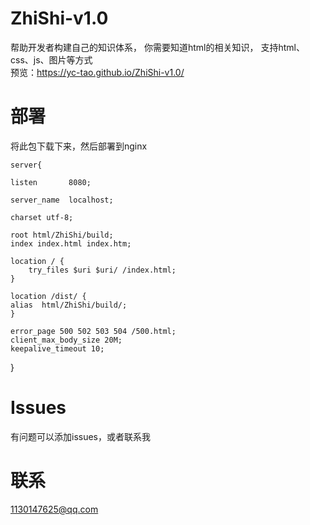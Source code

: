 # ZhiShi-v1.0
帮助开发者构建自己的知识体系，
你需要知道html的相关知识，
支持html、css、js、图片等方式
</br>预览：https://yc-tao.github.io/ZhiShi-v1.0/
# 部署
将此包下载下来，然后部署到nginx</br>


	server{

    listen       8080;
	
    server_name  localhost;
      
    charset utf-8;
 
    root html/ZhiShi/build;
    index index.html index.htm;
 
    location / {
        try_files $uri $uri/ /index.html;
    }
		
    location /dist/ {
	alias  html/ZhiShi/build/;
    }
		
    error_page 500 502 503 504 /500.html;
    client_max_body_size 20M;
    keepalive_timeout 10;
}
# Issues
有问题可以添加issues，或者联系我
# 联系
1130147625@qq.com
